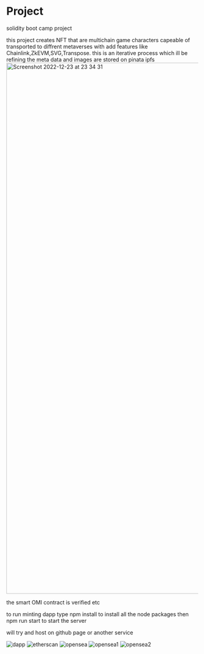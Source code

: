 # Project
solidity boot camp project

this project creates NFT that are multichain game characters capeable of transported to diffrent metaverses
with add features like Chainlink,ZkEVM,SVG,Transpose. this is an iterative process which ill be refining 
the meta data and images are stored on pinata ipfs<img width="1390" alt="Screenshot 2022-12-23 at 23 34 31" src="https://user-images.githubusercontent.com/7167730/209413558-29f1c9bb-6043-421a-8a46-f338b78ca650.png">

the smart OMI contract is verified etc



to run minting dapp type npm install to install all the node packages then npm run start to start the server

will try and host on github page or another service 

![dapp](https://user-images.githubusercontent.com/7167730/209411926-7caff290-63ed-4842-b51d-ff9ae1f4906f.png)
![etherscan](https://user-images.githubusercontent.com/7167730/209411938-b9bd0df9-633d-446c-a3a2-31431103ecf7.png)
![opensea](https://user-images.githubusercontent.com/7167730/209411950-f88d9fe6-616e-4d24-8dcd-decad87825c9.png)
![opensea1](https://user-images.githubusercontent.com/7167730/209411974-2efb53fe-6f53-4388-b6dc-f3325492c0f5.png)
![opensea2](https://user-images.githubusercontent.com/7167730/209411998-841e36df-aafe-440c-a2eb-2573ffd2baef.png)
